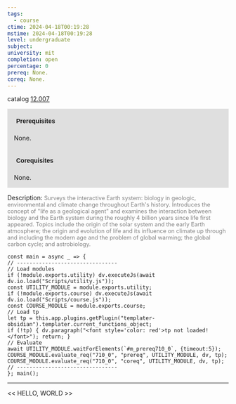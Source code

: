 ```yaml
---
tags:
  - course
ctime: 2024-04-18T00:19:28
mstime: 2024-04-18T00:19:28
level: undergraduate
subject: 
university: mit
completion: open
percentage: 0
prereq: None.
coreq: None.
---
```


catalog [12.007](http://student.mit.edu/catalog/m12a.html#12.007)

<span style="display: block; padding: 15px; background-color: rgb(100, 100, 100, 0.2);"><font id="m_prereq710_0" style="display: block; font-family: Arial, sans-serif; font-weight: bold; padding: 5px">Prerequisites</font><br><span id="prereq710_0">None.</span></span>
<span style="display: block; padding: 15px; background-color: rgb(100, 100, 100, 0.2);"><font id="m_coreq710_0" style="display: block; font-family: Arial, sans-serif; font-weight: bold; padding: 5px">Corequisites</font><br><span id="coreq710_0">None.</span></span>

<font style="">Description:</font>
<font style="color: grey; font-size: 0.8rem;">Surveys the interactive Earth system: biology in geologic, environmental and climate change throughout Earth's history. Introduces the concept of "life as a geological agent" and examines the interaction between biology and the Earth system during the roughly 4 billion years since life first appeared. Topics include the origin of the solar system and the early Earth atmosphere; the origin and evolution of life and its influence on climate up through and including the modern age and the problem of global warming; the global carbon cycle; and astrobiology.</font>

```dataviewjs
const main = async _ => {
// --------------------------------
// Load modules
if (!module.exports.utility) dv.executeJs(await dv.io.load("Scripts/utility.js"));
const UTILITY_MODULE = module.exports.utility;
if (!module.exports.course) dv.executeJs(await dv.io.load("Scripts/course.js"));
const COURSE_MODULE = module.exports.course;
// Load tp
let tp = this.app.plugins.getPlugin("templater-obsidian").templater.current_functions_object;
if (!tp) { dv.paragraph("<font style='color: red'>tp not loaded!</font>"); return; }
// Evaluate
await UTILITY_MODULE.waitForElements(`#m_prereq710_0`, {timeout:5});
COURSE_MODULE.evaluate_req("710_0", "prereq", UTILITY_MODULE, dv, tp);
COURSE_MODULE.evaluate_req("710_0", "coreq", UTILITY_MODULE, dv, tp);
// --------------------------------
}; main();
```

---

<< HELLO, WORLD >>
